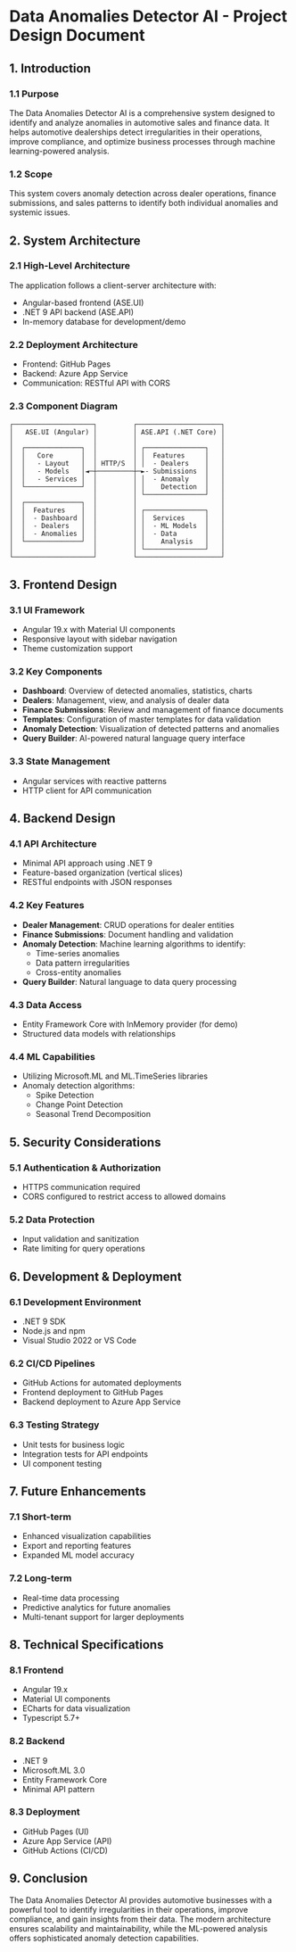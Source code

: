 # Data Anomalies Detector AI - Project Design Document

## 1. Introduction

### 1.1 Purpose
The Data Anomalies Detector AI is a comprehensive system designed to identify and analyze anomalies in automotive sales and finance data. It helps automotive dealerships detect irregularities in their operations, improve compliance, and optimize business processes through machine learning-powered analysis.

### 1.2 Scope
This system covers anomaly detection across dealer operations, finance submissions, and sales patterns to identify both individual anomalies and systemic issues.

## 2. System Architecture

### 2.1 High-Level Architecture
The application follows a client-server architecture with:
- Angular-based frontend (ASE.UI)
- .NET 9 API backend (ASE.API)
- In-memory database for development/demo

### 2.2 Deployment Architecture
- Frontend: GitHub Pages
- Backend: Azure App Service
- Communication: RESTful API with CORS

### 2.3 Component Diagram
```
┌────────────────────┐         ┌─────────────────────┐
│   ASE.UI (Angular) │         │ ASE.API (.NET Core) │
│                    │         │                     │
│  ┌──────────────┐  │         │ ┌───────────────┐   │
│  │   Core       │  │         │ │  Features     │   │
│  │   - Layout   │  │ HTTP/S  │ │  - Dealers    │   │
│  │   - Models   │◄─┼─────────┼─►- Submissions  │   │
│  │   - Services │  │         │ │  - Anomaly    │   │
│  └──────────────┘  │         │ │    Detection  │   │
│                    │         │ └───────────────┘   │
│  ┌──────────────┐  │         │                     │
│  │  Features    │  │         │ ┌───────────────┐   │
│  │  - Dashboard │  │         │ │  Services     │   │
│  │  - Dealers   │  │         │ │  - ML Models  │   │
│  │  - Anomalies │  │         │ │  - Data       │   │
│  └──────────────┘  │         │ │    Analysis   │   │
│                    │         │ └───────────────┘   │
└────────────────────┘         └─────────────────────┘
```

## 3. Frontend Design

### 3.1 UI Framework
- Angular 19.x with Material UI components
- Responsive layout with sidebar navigation
- Theme customization support

### 3.2 Key Components
- **Dashboard**: Overview of detected anomalies, statistics, charts
- **Dealers**: Management, view, and analysis of dealer data
- **Finance Submissions**: Review and management of finance documents
- **Templates**: Configuration of master templates for data validation
- **Anomaly Detection**: Visualization of detected patterns and anomalies
- **Query Builder**: AI-powered natural language query interface

### 3.3 State Management
- Angular services with reactive patterns
- HTTP client for API communication

## 4. Backend Design

### 4.1 API Architecture
- Minimal API approach using .NET 9
- Feature-based organization (vertical slices)
- RESTful endpoints with JSON responses

### 4.2 Key Features
- **Dealer Management**: CRUD operations for dealer entities
- **Finance Submissions**: Document handling and validation
- **Anomaly Detection**: Machine learning algorithms to identify:
  - Time-series anomalies
  - Data pattern irregularities
  - Cross-entity anomalies
- **Query Builder**: Natural language to data query processing

### 4.3 Data Access
- Entity Framework Core with InMemory provider (for demo)
- Structured data models with relationships

### 4.4 ML Capabilities
- Utilizing Microsoft.ML and ML.TimeSeries libraries
- Anomaly detection algorithms:
  - Spike Detection
  - Change Point Detection
  - Seasonal Trend Decomposition

## 5. Security Considerations

### 5.1 Authentication & Authorization
- HTTPS communication required
- CORS configured to restrict access to allowed domains

### 5.2 Data Protection
- Input validation and sanitization
- Rate limiting for query operations

## 6. Development & Deployment

### 6.1 Development Environment
- .NET 9 SDK
- Node.js and npm
- Visual Studio 2022 or VS Code

### 6.2 CI/CD Pipelines
- GitHub Actions for automated deployments
- Frontend deployment to GitHub Pages
- Backend deployment to Azure App Service

### 6.3 Testing Strategy
- Unit tests for business logic
- Integration tests for API endpoints
- UI component testing

## 7. Future Enhancements

### 7.1 Short-term
- Enhanced visualization capabilities
- Export and reporting features
- Expanded ML model accuracy

### 7.2 Long-term
- Real-time data processing
- Predictive analytics for future anomalies
- Multi-tenant support for larger deployments

## 8. Technical Specifications

### 8.1 Frontend
- Angular 19.x
- Material UI components
- ECharts for data visualization
- Typescript 5.7+

### 8.2 Backend
- .NET 9
- Microsoft.ML 3.0
- Entity Framework Core
- Minimal API pattern

### 8.3 Deployment
- GitHub Pages (UI)
- Azure App Service (API)
- GitHub Actions (CI/CD)

## 9. Conclusion

The Data Anomalies Detector AI provides automotive businesses with a powerful tool to identify irregularities in their operations, improve compliance, and gain insights from their data. The modern architecture ensures scalability and maintainability, while the ML-powered analysis offers sophisticated anomaly detection capabilities. 